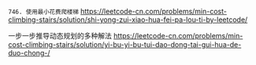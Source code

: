 
`746. 使用最小花费爬楼梯` https://leetcode-cn.com/problems/min-cost-climbing-stairs/solution/shi-yong-zui-xiao-hua-fei-pa-lou-ti-by-leetcode/

一步一步推导动态规划的多种解法 https://leetcode-cn.com/problems/min-cost-climbing-stairs/solution/yi-bu-yi-bu-tui-dao-dong-tai-gui-hua-de-duo-chong-/
